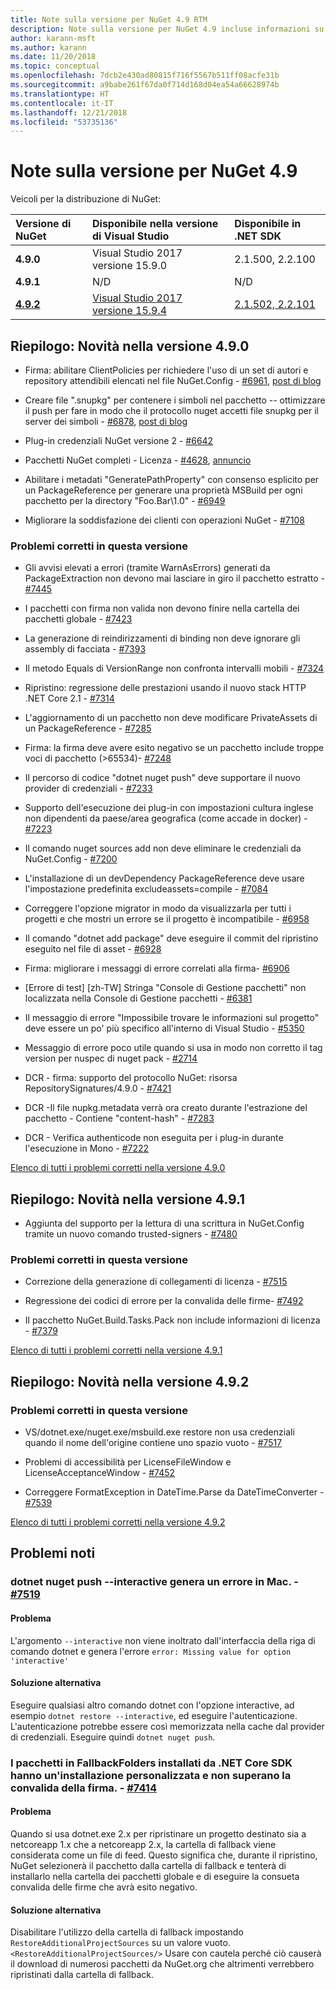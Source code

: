 ```yaml
---
title: Note sulla versione per NuGet 4.9 RTM
description: Note sulla versione per NuGet 4.9 incluse informazioni su problemi noti, correzioni di bug, nuove funzionalità e DCR.
author: karann-msft
ms.author: karann
ms.date: 11/20/2018
ms.topic: conceptual
ms.openlocfilehash: 7dcb2e430ad80815f716f5567b511ff08acfe31b
ms.sourcegitcommit: a9babe261f67da0f714d168d04ea54a66628974b
ms.translationtype: HT
ms.contentlocale: it-IT
ms.lasthandoff: 12/21/2018
ms.locfileid: "53735136"
---
```

# <a name="nuget-49-release-notes"></a>Note sulla versione per NuGet 4.9

Veicoli per la distribuzione di NuGet:

| Versione di NuGet | Disponibile nella versione di Visual Studio| Disponibile in .NET SDK|
|:---|:---|:---|
| **4.9.0** | Visual Studio 2017 versione 15.9.0 | 2.1.500, 2.2.100 |
| **4.9.1** | N/D | N/D |
| [**4.9.2**](https://nuget.org/downloads) |[Visual Studio 2017 versione 15.9.4](https://visualstudio.microsoft.com/downloads/) | [2.1.502, 2.2.101](https://www.microsoft.com/net/download/visual-studio-sdks) |

## <a name="summary-whats-new-in-490"></a>Riepilogo: Novità nella versione 4.9.0

* Firma: abilitare ClientPolicies per richiedere l'uso di un set di autori e repository attendibili elencati nel file NuGet.Config - [#6961](https://github.com/NuGet/Home/issues/6961), [post di blog](https://blog.nuget.org/20181205/Lock-down-your-dependencies-using-configurable-trust-policies.html)

* Creare file ".snupkg" per contenere i simboli nel pacchetto -- ottimizzare il push per fare in modo che il protocollo nuget accetti file snupkg per il server dei simboli - [#6878](https://github.com/NuGet/Home/issues/6878), [post di blog](https://blog.nuget.org/20181116/Improved-debugging-experience-with-the-NuGet-org-symbol-server-and-snupkg.html)

* Plug-in credenziali NuGet versione 2 - [#6642](https://github.com/NuGet/Home/issues/6642)

* Pacchetti NuGet completi - Licenza - [#4628](https://github.com/NuGet/Home/issues/4628), [annuncio](https://github.com/NuGet/Announcements/issues/32)

* Abilitare i metadati "GeneratePathProperty" con consenso esplicito per un PackageReference per generare una proprietà MSBuild per ogni pacchetto per la directory "Foo.Bar\1.0\" - [#6949](https://github.com/NuGet/Home/issues/6949)

* Migliorare la soddisfazione dei clienti con operazioni NuGet - [#7108](https://github.com/NuGet/Home/issues/7108)

### <a name="issues-fixed-in-this-release"></a>Problemi corretti in questa versione

* Gli avvisi elevati a errori (tramite WarnAsErrors) generati da PackageExtraction non devono mai lasciare in giro il pacchetto estratto - [ #7445](https://github.com/NuGet/Home/issues/7445)

* I pacchetti con firma non valida non devono finire nella cartella dei pacchetti globale - [#7423](https://github.com/NuGet/Home/issues/7423)

* La generazione di reindirizzamenti di binding non deve ignorare gli assembly di facciata - [#7393](https://github.com/NuGet/Home/issues/7393)

* Il metodo Equals di VersionRange non confronta intervalli mobili - [#7324](https://github.com/NuGet/Home/issues/7324)

* Ripristino: regressione delle prestazioni usando il nuovo stack HTTP .NET Core 2.1 - [#7314](https://github.com/NuGet/Home/issues/7314)

* L'aggiornamento di un pacchetto non deve modificare PrivateAssets di un PackageReference - [#7285](https://github.com/NuGet/Home/issues/7285)

* Firma: la firma deve avere esito negativo se un pacchetto include troppe voci di pacchetto (>65534)- [#7248](https://github.com/NuGet/Home/issues/7248)

* Il percorso di codice "dotnet nuget push" deve supportare il nuovo provider di credenziali - [#7233](https://github.com/NuGet/Home/issues/7233)

* Supporto dell'esecuzione dei plug-in con impostazioni cultura inglese non dipendenti da paese/area geografica (come accade in docker) - [#7223](https://github.com/NuGet/Home/issues/7223)

* Il comando nuget sources add non deve eliminare le credenziali da NuGet.Config - [#7200](https://github.com/NuGet/Home/issues/7200)

* L'installazione di un devDependency PackageReference deve usare l'impostazione predefinita excludeassets=compile - [#7084](https://github.com/NuGet/Home/issues/7084)

* Correggere l'opzione migrator in modo da visualizzarla per tutti i progetti e che mostri un errore se il progetto è incompatibile - [#6958](https://github.com/NuGet/Home/issues/6958)

* Il comando "dotnet add package" deve eseguire il commit del ripristino eseguito nel file di asset - [#6928](https://github.com/NuGet/Home/issues/6928)

* Firma: migliorare i messaggi di errore correlati alla firma- [#6906](https://github.com/NuGet/Home/issues/6906)

* [Errore di test] [zh-TW] Stringa "Console di Gestione pacchetti" non localizzata nella Console di Gestione pacchetti - [#6381](https://github.com/NuGet/Home/issues/6381)

* Il messaggio di errore "Impossibile trovare le informazioni sul progetto" deve essere un po' più specifico all'interno di Visual Studio - [#5350](https://github.com/NuGet/Home/issues/5350)

* Messaggio di errore poco utile quando si usa in modo non corretto il tag version per nuspec di nuget pack - [#2714](https://github.com/NuGet/Home/issues/2714)

* DCR - firma: supporto del protocollo NuGet: risorsa RepositorySignatures/4.9.0 - [#7421](https://github.com/NuGet/Home/issues/7421)

* DCR -Il file nupkg.metadata verrà ora creato durante l'estrazione del pacchetto - Contiene "content-hash" - [#7283](https://github.com/NuGet/Home/issues/7283)

* DCR - Verifica authenticode non eseguita per i plug-in durante l'esecuzione in Mono - [#7222](https://github.com/NuGet/Home/issues/7222)

[Elenco di tutti i problemi corretti nella versione 4.9.0](https://github.com/NuGet/Home/issues?q=is%3Aissue+is%3Aclosed+milestone%3A%224.9") <br>

## <a name="summary-whats-new-in-491"></a>Riepilogo: Novità nella versione 4.9.1

* Aggiunta del supporto per la lettura di una scrittura in NuGet.Config tramite un nuovo comando trusted-signers - [#7480](https://github.com/NuGet/Home/issues/7480)

### <a name="issues-fixed-in-this-release"></a>Problemi corretti in questa versione

* Correzione della generazione di collegamenti di licenza - [#7515](https://github.com/NuGet/Home/issues/7515)

* Regressione dei codici di errore per la convalida delle firme- [#7492](https://github.com/NuGet/Home/issues/7492)

* Il pacchetto NuGet.Build.Tasks.Pack non include informazioni di licenza - [#7379](https://github.com/NuGet/Home/issues/7379)

[Elenco di tutti i problemi corretti nella versione 4.9.1](https://github.com/NuGet/Home/issues?q=is%3Aissue+is%3Aclosed+milestone%3A%224.9.1")

## <a name="summary-whats-new-in-492"></a>Riepilogo: Novità nella versione 4.9.2

### <a name="issues-fixed-in-this-release"></a>Problemi corretti in questa versione

* VS/dotnet.exe/nuget.exe/msbuild.exe restore non usa credenziali quando il nome dell'origine contiene uno spazio vuoto - [#7517](https://github.com/NuGet/Home/issues/7517)

* Problemi di accessibilità per LicenseFileWindow e LicenseAcceptanceWindow - [#7452](https://github.com/NuGet/Home/issues/7452)

* Correggere FormatException in DateTime.Parse da DateTimeConverter - [#7539](https://github.com/NuGet/Home/issues/7539)

[Elenco di tutti i problemi corretti nella versione 4.9.2](https://github.com/NuGet/Home/issues?q=is%3Aissue+is%3Aclosed+milestone%3A%224.9.2")

## <a name="known-issues"></a>Problemi noti

### <a name="dotnet-nuget-push---interactive-gives-an-error-on-mac---7519httpsgithubcomnugethomeissues7519"></a>dotnet nuget push --interactive genera un errore in Mac. - [#7519](https://github.com/NuGet/Home/issues/7519)

#### <a name="issue"></a>Problema
L'argomento `--interactive` non viene inoltrato dall'interfaccia della riga di comando dotnet e genera l'errore `error: Missing value for option 'interactive'`

#### <a name="workaround"></a>Soluzione alternativa
Eseguire qualsiasi altro comando dotnet con l'opzione interactive, ad esempio `dotnet restore --interactive`, ed eseguire l'autenticazione. L'autenticazione potrebbe essere così memorizzata nella cache dal provider di credenziali. Eseguire quindi `dotnet nuget push`.

### <a name="packages-in-fallbackfolders-installed-by-net-core-sdk-are-custom-installed-and-fail-signature-validation---7414httpsgithubcomnugethomeissues7414"></a>I pacchetti in FallbackFolders installati da .NET Core SDK hanno un'installazione personalizzata e non superano la convalida della firma. - [#7414](https://github.com/NuGet/Home/issues/7414)

#### <a name="issue"></a>Problema
Quando si usa dotnet.exe 2.x per ripristinare un progetto destinato sia a netcoreapp 1.x che a netcoreapp 2.x, la cartella di fallback viene considerata come un file di feed. Questo significa che, durante il ripristino, NuGet selezionerà il pacchetto dalla cartella di fallback e tenterà di installarlo nella cartella dei pacchetti globale e di eseguire la consueta convalida delle firme che avrà esito negativo.

#### <a name="workaround"></a>Soluzione alternativa
Disabilitare l'utilizzo della cartella di fallback impostando `RestoreAdditionalProjectSources` su un valore vuoto. `<RestoreAdditionalProjectSources/>` Usare con cautela perché ciò causerà il download di numerosi pacchetti da NuGet.org che altrimenti verrebbero ripristinati dalla cartella di fallback.
